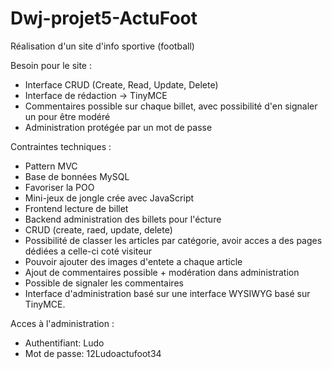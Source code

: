 # Dwj-projet5-ActuFoot
<p>Réalisation d'un site d'info sportive (football)</p>
<p>Besoin pour le site :</p>
<ul>
	<li>Interface CRUD (Create, Read, Update, Delete)</li>
	<li>Interface de rédaction -> TinyMCE</li>
	<li>Commentaires possible sur chaque billet, avec possibilité d'en signaler un pour être modéré</li>
	<li>Administration protégée par un mot de passe</li>
</ul>
<p>Contraintes techniques :</p>
<ul>
	<li>Pattern MVC</li>
	<li>Base de bonnées MySQL</li>
	<li>Favoriser la POO</li>
	<li>Mini-jeux de jongle crée avec JavaScript</li>
	<li>Frontend lecture de billet</li>
	<li>Backend administration des billets pour l'écture</li>
	<li>CRUD (create, raed, update, delete)</li>
	<li>Possibilité de classer les articles par catégorie, avoir acces a des pages dédiées a celle-ci coté visiteur</li>
	<li>Pouvoir ajouter des images d'entete a chaque article</li>
	<li>Ajout de commentaires possible + modération dans administration</li>
	<li>Possible de signaler les commentaires</li>
	<li>Interface d'administration basé sur une interface WYSIWYG basé sur TinyMCE.</li>
</ul>
<p>Acces à l'administration :</p>
<ul>
	<li>Authentifiant: Ludo</li>
	<li>Mot de passe: 12Ludoactufoot34</li>

